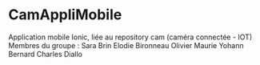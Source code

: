 # CamAppliMobile
Application mobile Ionic, liée au repository cam (caméra connectée - IOT)
Membres du groupe : 
Sara Brin
Elodie Bironneau
Olivier Maurie
Yohann Bernard
Charles Diallo
